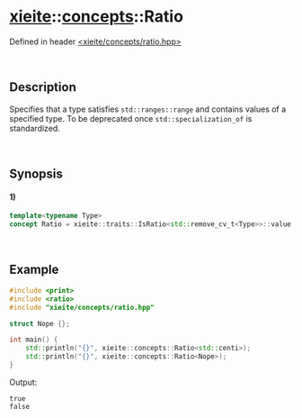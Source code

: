 # [xieite](../../xieite.md)\:\:[concepts](../../concepts.md)\:\:Ratio
Defined in header [<xieite/concepts/ratio.hpp>](../../../include/xieite/concepts/ratio.hpp)

&nbsp;

## Description
Specifies that a type satisfies `std::ranges::range` and contains values of a specified type. To be deprecated once `std::specialization_of` is standardized.

&nbsp;

## Synopsis
#### 1)
```cpp
template<typename Type>
concept Ratio = xieite::traits::IsRatio<std::remove_cv_t<Type>>::value;
```

&nbsp;

## Example
```cpp
#include <print>
#include <ratio>
#include "xieite/concepts/ratio.hpp"

struct Nope {};

int main() {
    std::println("{}", xieite::concepts::Ratio<std::centi>);
    std::println("{}", xieite::concepts::Ratio<Nope>);
}
```
Output:
```
true
false
```
